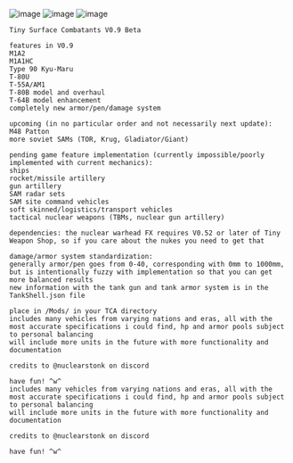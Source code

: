 ![image](https://github.com/nuclearstonk/Tiny-Surface-Combatants/assets/158362012/ecd0973c-7f2f-4d3f-a16d-3224f03bd886)
![image](https://github.com/user-attachments/assets/f271c729-9df5-4cee-a164-bca04d842dfa)
![image](https://github.com/user-attachments/assets/11eaaa52-6ff3-44a5-8dd8-e7f7a369682a)
```
Tiny Surface Combatants V0.9 Beta

features in V0.9
M1A2
M1A1HC
Type 90 Kyu-Maru
T-80U
T-55A/AM1
T-80B model and overhaul
T-64B model enhancement
completely new armor/pen/damage system

upcoming (in no particular order and not necessarily next update):
M48 Patton
more soviet SAMs (TOR, Krug, Gladiator/Giant)

pending game feature implementation (currently impossible/poorly implemented with current mechanics):
ships
rocket/missile artillery
gun artillery
SAM radar sets
SAM site command vehicles
soft skinned/logistics/transport vehicles
tactical nuclear weapons (TBMs, nuclear gun artillery)

dependencies: the nuclear warhead FX requires V0.52 or later of Tiny Weapon Shop, so if you care about the nukes you need to get that

damage/armor system standardization:
generally armor/pen goes from 0-40, corresponding with 0mm to 1000mm, but is intentionally fuzzy with implementation so that you can get more balanced results
new information with the tank gun and tank armor system is in the TankShell.json file

place in /Mods/ in your TCA directory
includes many vehicles from varying nations and eras, all with the most accurate specifications i could find, hp and armor pools subject to personal balancing
will include more units in the future with more functionality and documentation

credits to @nuclearstonk on discord

have fun! ^w^
includes many vehicles from varying nations and eras, all with the most accurate specifications i could find, hp and armor pools subject to personal balancing
will include more units in the future with more functionality and documentation

credits to @nuclearstonk on discord

have fun! ^w^
